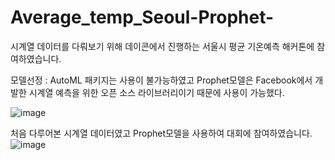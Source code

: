 # Average_temp_Seoul-Prophet-

시계열 데이터를 다뤄보기 위해 데이콘에서 진행하는 서울시 평균 기온예측 해커톤에 참여하였습니다.

모델선정 : AutoML 패키지는 사용이 불가능하였고 Prophet모델은 Facebook에서 개발한 시계열 예측을 위한 오픈 소스 라이브러리이기 때문에 사용이 가능했다.

![image](https://github.com/KOO-96/Average_temp_Seoul-Prophet-/assets/113090595/c285b258-bdf1-4347-bf75-2a21477fa64f)


처음 다루어본 시계열 데이터였고 Prophet모델을 사용하여 대회에 참여하였습니다.
![image](https://github.com/KOO-96/Average_temp_Seoul-Prophet-/assets/113090595/7d1ab196-389e-4a98-94bf-ff7d39901f25)
